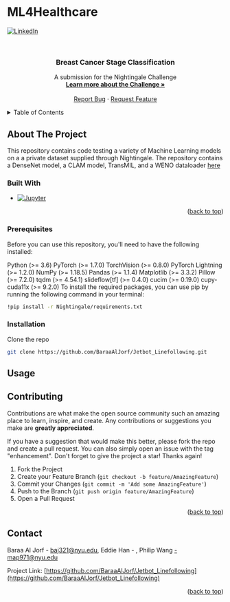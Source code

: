 # ML4Healthcare


<!-- PROJECT SHIELDS -->
<!--
*** I'm using markdown "reference style" links for readability.
*** Reference links are enclosed in brackets [ ] instead of parentheses ( ).
*** See the bottom of this document for the declaration of the reference variables
*** for contributors-url, forks-url, etc. This is an optional, concise syntax you may use.
*** https://www.markdownguide.org/basic-syntax/#reference-style-links
-->
[![LinkedIn][linkedin-shield]][linkedin-url]



<!-- PROJECT LOGO -->
<br />
<div align="center">
  <!--
 *** <a href="https://github.com/cswpy/ML4Healthcare">
 ***   <img src="images/logo.png" alt="Logo" width="80" height="80">
 *** </a>
-->
<h3 align="center">Breast Cancer Stage Classification</h3>

  <p align="center">
    A submission for the Nightingale Challenge
    <br />
    <a href="https://app.nightingalescience.org/contests/vd8g98zv9w0p"><strong>Learn more about the Challenge »</strong></a>
    <br />
    <br />
    <a href="https://github.com/cswpy/Ml4Healthcare/issues">Report Bug</a>
    ·
    <a href="https://github.com/cswpy/Ml4Healthcare/issues">Request Feature</a>
  </p>
</div>



<!-- TABLE OF CONTENTS -->
<details>
  <summary>Table of Contents</summary>
  <ol>
    <li>
      <a href="#about-the-project">About The Project</a>
      <ul>
        <li><a href="#built-with">Built With</a></li>
      </ul>
    </li>
    <li>
      <a href="#getting-started">Getting Started</a>
      <ul>
        <li><a href="#prerequisites">Prerequisites</a></li>
        <li><a href="#installation">Installation</a></li>
      </ul>
    </li>
    <li><a href="#usage">Usage</a></li>
    <li><a href="#contributing">Contributing</a></li>
    <li><a href="#contact">Contact</a></li>
  </ol>
</details>



<!-- ABOUT THE PROJECT -->
## About The Project

This repository contains code testing a variety of Machine Learning models on a a private dataset supplied through Nightingale. The repository contains a DenseNet model, a CLAM model, TransMIL, and a WENO dataloader <a href="https://github.com/BaraaAlJorf/Jetbot_Linefollowing/tree/main/Detailed_Report">here</a>

### Built With

* [![Jupyter][Jupyter.com]][Jupyter-url]

<p align="right">(<a href="#readme-top">back to top</a>)</p>


### Prerequisites

Before you can use this repository, you'll need to have the following installed:

Python (>= 3.6)
PyTorch (>= 1.7.0)
TorchVision (>= 0.8.0)
PyTorch Lightning (>= 1.2.0)
NumPy (>= 1.18.5)
Pandas (>= 1.1.4)
Matplotlib (>= 3.3.2)
Pillow (>= 7.2.0)
tqdm (>= 4.54.1)
slideflow[tf] (>= 0.4.0)
cucim (>= 0.19.0)
cupy-cuda11x (>= 9.2.0)
To install the required packages, you can use pip by running the following command in your terminal:
```sh
!pip install -r Nightingale/requirements.txt
```

### Installation

Clone the repo
   ```sh
   git clone https://github.com/BaraaAlJorf/Jetbot_Linefollowing.git
   ```

<!-- USAGE EXAMPLES -->
## Usage



<!-- CONTRIBUTING -->
## Contributing

Contributions are what make the open source community such an amazing place to learn, inspire, and create. Any contributions or suggestions you make are **greatly appreciated**.

If you have a suggestion that would make this better, please fork the repo and create a pull request. You can also simply open an issue with the tag "enhancement".
Don't forget to give the project a star! Thanks again!

1. Fork the Project
2. Create your Feature Branch (`git checkout -b feature/AmazingFeature`)
3. Commit your Changes (`git commit -m 'Add some AmazingFeature'`)
4. Push to the Branch (`git push origin feature/AmazingFeature`)
5. Open a Pull Request

<p align="right">(<a href="#readme-top">back to top</a>)</p>



<!-- CONTACT -->
## Contact

Baraa Al Jorf - baj321@nyu.edu, Eddie Han - , Philip Wang -map971@nyu.edu

Project Link: [https://github.com/BaraaAlJorf/Jetbot_Linefollowing](https://github.com/BaraaAlJorf/Jetbot_Linefollowing)

<p align="right">(<a href="#readme-top">back to top</a>)</p>



<!-- MARKDOWN LINKS & IMAGES -->
<!-- https://www.markdownguide.org/basic-syntax/#reference-style-links -->
[contributors-url]: https://github.com/cswpy/ML4Healthcare/graphs/contributors
[contributors-shield]: https://img.shields.io/github/contributors/github_username/repo_name.svg?style=for-the-badge
[forks-shield]: https://img.shields.io/github/forks/cswpy/ML4Healthcare.svg?style=for-the-badge
[forks-url]: https://github.com/cswpy/ML4Healthcare/network/members

[linkedin-shield]: https://img.shields.io/badge/-LinkedIn-black.svg?style=for-the-badge&logo=linkedin&colorB=555
[linkedin-url]: https://www.linkedin.com/in/baraaaljorf/

[Jupyter.com]: https://jupyter.org/assets/homepage/main-logo.svg
[Jupyter-url]: https://jupyter.org/
